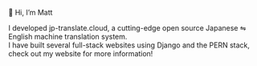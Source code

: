 👋 Hi, I’m Matt

I developed jp-translate.cloud, a cutting-edge open source Japanese ⇋ English machine translation system.   
I have built several full-stack websites using Django and the PERN stack, check out my website for more information!
